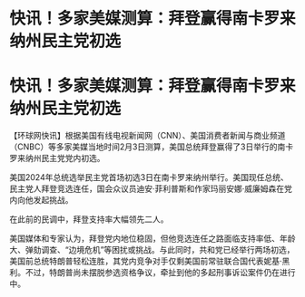 # 快讯！多家美媒测算：拜登赢得南卡罗来纳州民主党初选

# 快讯！多家美媒测算：拜登赢得南卡罗来纳州民主党初选

【环球网快讯】根据美国有线电视新闻网（CNN）、美国消费者新闻与商业频道（CNBC）等多家美媒当地时间2月3日测算，美国总统拜登赢得了3日举行的南卡罗来纳州民主党党内初选。

美国2024年总统选举民主党首场初选3日在南卡罗来纳州举行。美国现任总统、民主党人拜登竞选连任，国会众议员迪安·菲利普斯和作家玛丽安娜·威廉姆森在党内向他发起挑战。

在此前的民调中，拜登支持率大幅领先二人。

美国媒体和专家认为，拜登党内地位稳固，但他竞选连任之路面临支持率低、年龄大、弹劾调查、“边境危机”等困扰或挑战。与此同时，共和党已经举行两场初选，美国前总统特朗普轻松连胜，其党内竞争对手仅剩美国前常驻联合国代表妮基·黑利。不过，特朗普尚未摆脱参选资格争议，牵扯到他的多起刑事诉讼案件仍在进行中。

